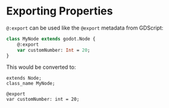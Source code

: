 # Exporting Properties

`@:export` can be used like the `@export` metadata from GDScript:
```haxe
class MyNode extends godot.Node {
	@:export
	var customNumber: Int = 20;
}
```

 This would be converted to:
```gdscript
extends Node;
class_name MyNode;

@export
var customNumber: int = 20;
```
